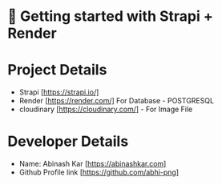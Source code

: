 # 🚀 Getting started with Strapi + Render

# Project Details 

- Strapi [https://strapi.io/] 
- Render [https://render.com/] For Database - POSTGRESQL
- cloudinary [https://cloudinary.com/] - For Image File

# Developer Details
- Name: Abinash Kar [https://abinashkar.com]
- Github Profile link [https://github.com/abhi-png]